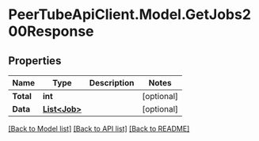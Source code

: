 # PeerTubeApiClient.Model.GetJobs200Response

## Properties

Name | Type | Description | Notes
------------ | ------------- | ------------- | -------------
**Total** | **int** |  | [optional] 
**Data** | [**List&lt;Job&gt;**](Job.md) |  | [optional] 

[[Back to Model list]](../README.md#documentation-for-models) [[Back to API list]](../README.md#documentation-for-api-endpoints) [[Back to README]](../README.md)

